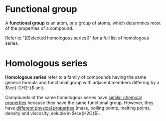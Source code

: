 # Functional group
A **functional group** is an atom, or a group of atoms, which determines most of the properties of a compound.

Refer to "[[Selected homologous series]]" for a full list of homologous series.

# Homologous series
**Homologous series** refer to a family of compounds having the same general formula and functional group with adjacent members differing by a $\ce{-CH2-}$ unit.

Compounds of the same homologous series have <u>similar chemical properties</u> because they have the same functional group. However, they have <u>different physical properties</u> (mass, boiling points, melting points, density and viscosity, soluble in $\ce{H2O}$).

